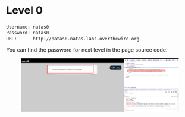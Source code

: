 # Level 0

```
Username: natas0
Password: natas0
URL:      http://natas0.natas.labs.overthewire.org
```

You can find the password for next level in the page source code.

<figure><img src="../.gitbook/assets/image (43).png" alt=""><figcaption></figcaption></figure>
